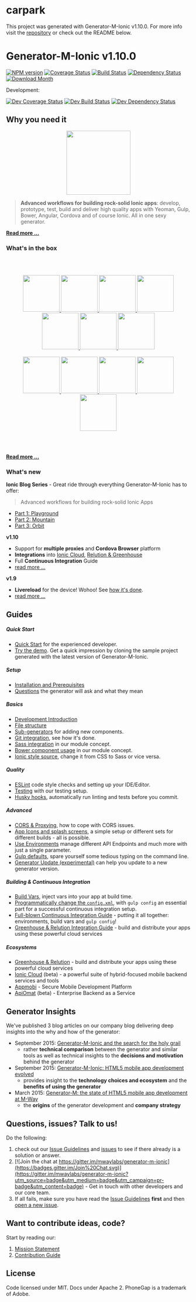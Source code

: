 # carpark
This project was generated with Generator-M-Ionic v1.10.0. For more info visit the [repository](https://github.com/mwaylabs/generator-m-ionic) or check out the README below.

# Generator-M-Ionic v1.10.0

[![NPM version](http://img.shields.io/npm/v/generator-m-ionic.svg?style=flat-square)][npm-url]
[![Coverage Status](http://img.shields.io/coveralls/mwaylabs/generator-m-ionic/master.svg?style=flat-square)][coveralls-url]
[![Build Status](https://img.shields.io/travis/mwaylabs/generator-m-ionic/master.svg?style=flat-square)][travis-url]
[![Dependency Status](http://img.shields.io/david/mwaylabs/generator-m-ionic/master.svg?style=flat-square)][daviddm-url]
[![Download Month](http://img.shields.io/npm/dm/generator-m-ionic.svg?style=flat-square)][npm-url]

[npm-url]: https://npmjs.org/package/generator-m-ionic
[coveralls-url]: https://coveralls.io/r/mwaylabs/generator-m-ionic?branch=master
[travis-url]: https://travis-ci.org/mwaylabs/generator-m-ionic
[daviddm-url]: https://david-dm.org/mwaylabs/generator-m-ionic

Development:

[![Dev Coverage Status](http://img.shields.io/coveralls/mwaylabs/generator-m-ionic/dev.svg?style=flat-square)][coveralls-url]
[![Dev Build Status](https://img.shields.io/travis/mwaylabs/generator-m-ionic/dev.svg?style=flat-square)][travis-url]
[![Dev Dependency Status](http://img.shields.io/david/mwaylabs/generator-m-ionic/dev.svg?style=flat-square)](https://david-dm.org/mwaylabs/generator-m-ionic/dev)


## Why you need it
<p align="center">
  <a href="https://github.com/mwaylabs/generator-m-ionic" alt="Generator-M-Ionic">
    <img width="175" src="https://raw.githubusercontent.com/mwaylabs/generator-m-ionic/master/docs/resources/logo.png">
  </a>
</p>

> **Advanced workflows for building rock-solid Ionic apps**: develop, prototype, test, build and deliver high quality apps with Yeoman, Gulp, Bower, Angular, Cordova and of course Ionic. All in one sexy generator.

**[Read more ... ](https://github.com/mwaylabs/generator-m-ionic/tree/master/docs/intro/why_you_need_it.md)**

### What's in the box
<br>
<br>
<p align="center" >
  <a href="http://yeoman.io/" target="_blank" alt="yeoman" title="yeoman">
    <img height="100" src="https://cloud.githubusercontent.com/assets/1370779/6041228/c1f91cac-ac7a-11e4-9c85-1a5298e29067.png">
  </a>
  <a href="http://gulpjs.com/" target="_blank" alt="gulp" title="gulp">
    <img height="100" src="https://cloud.githubusercontent.com/assets/1370779/9409728/c5332474-481c-11e5-9a6e-74641a0f1782.png">
  </a>
  <a href="http://bower.io/" target="_blank" alt="bower" title="bower">
    <img height="100" src="https://cloud.githubusercontent.com/assets/1370779/6041250/ef9a78b8-ac7a-11e4-9586-7e7e894e201e.png">
  </a>
  <a href="https://www.browsersync.io/" target="_blank" alt="bower" title="bower">
    <img height="100" src="https://cloud.githubusercontent.com/assets/1370779/16412038/77028548-3d2a-11e6-88d0-2c0d66582f4c.png">
  </a>
  <a href="https://angularjs.org/" target="_blank" alt="angular" title="angular">
    <img height="100" src="https://cloud.githubusercontent.com/assets/1370779/6041199/5978cb96-ac7a-11e4-9568-829e2ea4312f.png">
  </a>
  <a href="http://ionicframework.com/" target="_blank" alt="ionic" title="ionic">
    <img height="100" src="https://cloud.githubusercontent.com/assets/1134310/17360098/b5975f2e-5961-11e6-8a13-70d258d35ffe.png">
  </a>
  <a href="http://cordova.apache.org/" target="_blank" alt="cordova" title="cordova">
    <img height="100" src="https://cloud.githubusercontent.com/assets/1370779/6041269/20ed1196-ac7b-11e4-8707-68fa331f1aeb.png">
  </a>
  <br>
  <br>
  <a href="http://sass-lang.com/" target="_blank" alt="sass" title="sass">
    <img height="100" src="https://cloud.githubusercontent.com/assets/1370779/9410121/c330a3de-481e-11e5-8a69-ca0c56f6cabc.png">
  </a>
  <a href="http://eslint.org/" target="_blank" alt="eslint" title="eslint">
    <img height="100" src="https://cloud.githubusercontent.com/assets/1370779/15893052/ada5651e-2d7d-11e6-9246-dc749c7afd63.png">
  </a>
  <a href="http://karma-runner.github.io/" target="_blank" alt="karma" title="karma">
    <img height="100" src="https://cloud.githubusercontent.com/assets/1370779/9410216/44fef8fc-481f-11e5-8037-2f7f03678f4c.png">
  </a>
  <a href="http://jasmine.github.io/" target="_blank" alt="jasmine" title="jasmine">
    <img height="100" src="https://cloud.githubusercontent.com/assets/1370779/9410153/ebd46a00-481e-11e5-9864-f00fa8427d17.png">
  </a>
  <a href="https://angular.github.io/protractor/#/" target="_blank" alt="protractor" title="protractor">
    <img height="100" src="https://cloud.githubusercontent.com/assets/1370779/9410114/b99aaa9a-481e-11e5-8655-ebc1e324200d.png">
  </a>
</p>
<br>
<br>

**[Read more ...](https://github.com/mwaylabs/generator-m-ionic/tree/master/docs/intro/whats_in_the_box.md)**

### What's new
**Ionic Blog Series** - Great ride through everything Generator-M-Ionic has to offer:
> Advanced workflows for building rock-solid Ionic Apps

  - [Part 1: Playground](http://blog.ionic.io/advanced-workflows-for-building-rock-solid-ionic-apps-part-1/)
  - [Part 2: Mountain](http://blog.ionic.io/advanced-workflows-for-building-rock-solid-ionic-apps-part-2/)
  - [Part 3: Orbit](http://blog.ionic.io/advanced-workflows-for-building-rock-solid-ionic-apps-part-3/)

**v1.10**
- Support for **multiple proxies** and **Cordova Browser** platform
- **Integrations** into [Ionic Cloud](https://github.com/mwaylabs/generator-m-ionic/blob/master/docs/ecosystems/ionic_platform.md), [Relution & Greenhouse](https://github.com/mwaylabs/generator-m-ionic/tree/master/docs/guides/greenhouse.md)
- Full **Continuous Integration** Guide
- [read more ...](https://github.com/mwaylabs/generator-m-ionic/releases/tag/1.10.0)

**v1.9**
- **Livereload** for the device! Wohoo! See [how it's done](https://github.com/mwaylabs/generator-m-ionic/blob/master/docs/guides/development_intro.md#run-on-device-or-emulator-with-livereload).
- [read more ...](https://github.com/mwaylabs/generator-m-ionic/releases/tag/1.9.0)

## Guides
##### Quick Start
- [Quick Start](https://github.com/mwaylabs/generator-m-ionic/tree/master/docs/intro/quick_start.md) for the experienced developer.
- [Try the demo](https://github.com/mwaylabs/generator-m-ionic-demo). Get a quick impression by cloning the sample project generated with the latest version of Generator-M-Ionic.

##### Setup
- [Installation and Prerequisites](https://github.com/mwaylabs/generator-m-ionic/tree/master/docs/guides/installation_prerequisites.md)
- [Questions](https://github.com/mwaylabs/generator-m-ionic/tree/master/docs/guides/questions.md) the generator will ask and what they mean

##### Basics
- [Development Introduction](https://github.com/mwaylabs/generator-m-ionic/tree/master/docs/guides/development_intro.md)
- [File structure](https://github.com/mwaylabs/generator-m-ionic/tree/master/docs/guides/file_structure.md)
- [Sub-generators](https://github.com/mwaylabs/generator-m-ionic/tree/master/docs/guides/sub_generators.md) for adding new components.
- [Git integration](https://github.com/mwaylabs/generator-m-ionic/tree/master/docs/guides/git_integration.md), see how it's done.
- [Sass integration](https://github.com/mwaylabs/generator-m-ionic/tree/master/docs/guides/sass_integration.md) in our module concept.
- [Bower component usage](https://github.com/mwaylabs/generator-m-ionic/tree/master/docs/guides/bower_component_usage.md) in our module concept.
- [Ionic style source](https://github.com/mwaylabs/generator-m-ionic/tree/master/docs/guides/ionic_style_source.md), change it from CSS to Sass or vice versa.

##### Quality
- [ESLint](https://github.com/mwaylabs/generator-m-ionic/tree/master/docs/guides/eslint.md) code style checks and setting up your IDE/Editor.
- [Testing](https://github.com/mwaylabs/generator-m-ionic/tree/master/docs/guides/testing.md) with our testing setup.
- [Husky hooks](https://github.com/mwaylabs/generator-m-ionic/tree/master/docs/guides/testing_workflow.md), automatically run linting and tests before you commit.

##### Advanced
- [CORS & Proxying](https://github.com/mwaylabs/generator-m-ionic/tree/master/docs/guides/cors_proxy.md), how to cope with CORS issues.
- [App Icons and splash screens](https://github.com/mwaylabs/generator-m-ionic/tree/master/docs/guides/icons_splash_screens.md), a simple setup or different sets for different builds - all is possible.
- [Use Environments](https://github.com/mwaylabs/generator-m-ionic/tree/master/docs/guides/environments.md) manage different API Endpoints and much more with just a single parameter.
- [Gulp defaults](https://github.com/mwaylabs/generator-m-ionic/tree/master/docs/guides/gulp_defaults.md), spare yourself some tedious typing on the command line.
- [Generator Update (experimental)](https://github.com/mwaylabs/generator-m-ionic/tree/master/docs/guides/generator_update.md) can help you update to a new generator version.


##### Building & Continuous Integration
- [Build Vars](https://github.com/mwaylabs/generator-m-ionic/tree/master/docs/guides/build_vars.md), inject vars into your app at build time.
- [Programmatically change the `config.xml`](https://github.com/mwaylabs/generator-m-ionic/tree/master/docs/guides/programmatically_change_configxml.md), with `gulp config` an essential part for a successful continuous integration setup.
- [Full-blown Continuous Integration Guide](https://github.com/mwaylabs/generator-m-ionic/tree/master/docs/guides/ci.md) - putting it all together: environments, build vars and `gulp config`!
- [Greenhouse & Relution Integration Guide](https://github.com/mwaylabs/generator-m-ionic/tree/master/docs/guides/greenhouse.md) - build and distribute your apps using these powerful cloud services

##### Ecosystems
- [Greenhouse & Relution](https://github.com/mwaylabs/generator-m-ionic/tree/master/docs/ecosystems/greenhouse.md) - build and distribute your apps using these powerful cloud services
- [Ionic Cloud](https://github.com/mwaylabs/generator-m-ionic/tree/master/docs/ecosystems/ionic_platform.md) (beta) - a powerful suite of hybrid-focused mobile backend services and tools
- [Appmobi](https://github.com/mwaylabs/generator-m-ionic/tree/master/docs/ecosystems/appmobi.md) - Secure Mobile Development Platform
- [ApiOmat](https://github.com/mwaylabs/generator-m-ionic/tree/master/docs/ecosystems/apiomat.md) (beta) - Enterprise Backend as a Service

## Generator Insights
We've published 3 blog articles on our company blog delivering deep insights into the why and how of the generator:
- September 2015: [Generator-M-Ionic and the search for the holy grail](http://blog.mwaysolutions.com/2015/09/21/generator-m-ionic-and-the-search-for-the-holy-grail/)
  - rather **technical comparison** between the generator and similar tools as well as technical insights to the **decisions and motivation** behind the generator
- September 2015: [Generator-M-Ionic: HTML5 mobile app development evolved](http://blog.mwaysolutions.com/2015/09/10/generator-m-ionic-html5-mobile-app-development-evolved/)
    - provides insight to the **technology choices and ecosystem** and the **benefits of using the generator**
- March 2015: [Generator-M: the state of HTML5 mobile app development at M-Way](http://blog.mwaysolutions.com/2015/03/26/generator-m-the-state-of-html5-mobile-app-development-at-m-way/)
  - the **origins** of the generator development and **company strategy**


## Questions, issues? Talk to us!
Do the following:
 1. check out our [Issue Guidelines](https://github.com/mwaylabs/generator-m-ionic/tree/master/docs/contribute/issue_guide.md) and [issues](https://github.com/mwaylabs/generator-m-ionic/issues) to see if there already is a solution or answer.
 2. [![Join the chat at https://gitter.im/mwaylabs/generator-m-ionic](https://badges.gitter.im/Join%20Chat.svg)](https://gitter.im/mwaylabs/generator-m-ionic?utm_source=badge&utm_medium=badge&utm_campaign=pr-badge&utm_content=badge) - Get in touch with other developers and our core team.
 3. If all fails, make sure you have read the [Issue Guidelines](https://github.com/mwaylabs/generator-m-ionic/tree/master/docs/contribute/issue_guide.md) **first** and then [open a new issue](https://github.com/mwaylabs/generator-m-ionic/issues/new).

## Want to contribute ideas, code?
Start by reading our:

1. [Mission Statement](https://github.com/mwaylabs/generator-m-ionic/tree/master/docs/contribute/mission_statement.md)
2. [Contribution Guide](https://github.com/mwaylabs/generator-m-ionic/tree/master/docs/contribute/contribution_guide.md)


## License
Code licensed under MIT. Docs under Apache 2. PhoneGap is a trademark of Adobe.
